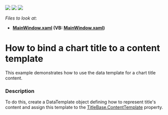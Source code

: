 <!-- default badges list -->
![](https://img.shields.io/endpoint?url=https://codecentral.devexpress.com/api/v1/VersionRange/128568637/22.2.2%2B)
[![](https://img.shields.io/badge/Open_in_DevExpress_Support_Center-FF7200?style=flat-square&logo=DevExpress&logoColor=white)](https://supportcenter.devexpress.com/ticket/details/T345043)
[![](https://img.shields.io/badge/📖_How_to_use_DevExpress_Examples-e9f6fc?style=flat-square)](https://docs.devexpress.com/GeneralInformation/403183)
<!-- default badges end -->
<!-- default file list -->
*Files to look at*:

* **[MainWindow.xaml](./CS/WeatherInLondon/MainWindow.xaml) (VB: [MainWindow.xaml](./VB/WeatherInLondon/MainWindow.xaml))**
<!-- default file list end -->
# How to bind a chart title to a content template


This example demonstrates how to use the data template for a chart title content.


<h3>Description</h3>

To do this, create&nbsp;a&nbsp;DataTemplate object defining how to represent title's content and assign this template to&nbsp;the&nbsp;<a href="https://documentation.devexpress.com/#WPF/DevExpressXpfChartsTitleBase_ContentTemplatetopic">TitleBase.ContentTemplate</a>&nbsp;property.

<br/>


